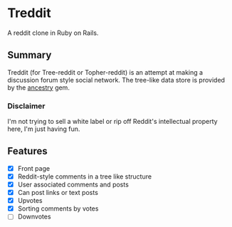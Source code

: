 Treddit
=======

A reddit clone in Ruby on Rails.

## Summary

Treddit (for Tree-reddit or Topher-reddit) is an attempt at making a discussion
forum style social network. The tree-like data store is provided by the
[ancestry](https://github.com/stefankroes/ancestry) gem.

### Disclaimer

I'm not trying to sell a white label or rip off Reddit's intellectual property
here, I'm just having fun.

## Features

- [x] Front page
- [x] Reddit-style comments in a tree like structure
- [x] User associated comments and posts
- [x] Can post links or text posts
- [x] Upvotes
- [x] Sorting comments by votes
- [ ] Downvotes
